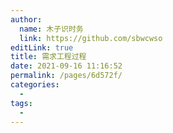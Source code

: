 ```yaml
---
author: 
  name: 木子识时务
  link: https://github.com/sbwcwso
editLink: true
title: 需求工程过程
date: 2021-09-16 11:16:52
permalink: /pages/6d572f/
categories: 
  - 
tags: 
  - 
---
```

